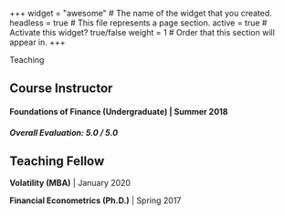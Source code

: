 +++
widget = "awesome"  # The name of the widget that you created.
headless = true  # This file represents a page section.
active = true  # Activate this widget? true/false
weight = 1  # Order that this section will appear in.
+++

Teaching
## Course Instructor
#### **Foundations of Finance (Undergraduate)** | Summer 2018
##### Overall Evaluation: 5.0 / 5.0



## Teaching Fellow
**Volatility (MBA)** | January 2020

**Financial Econometrics (Ph.D.)** | Spring 2017
